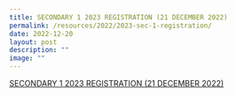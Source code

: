 ```yaml
---
title: SECONDARY 1 2023 REGISTRATION (21 DECEMBER 2022)
permalink: /resources/2022/2023-sec-1-registration/
date: 2022-12-20
layout: post
description: ""
image: ""
---
```

[SECONDARY 1 2023 REGISTRATION (21 DECEMBER 2022)](https://sites.google.com/moe.edu.sg/bpghs2023s1registration?pli=1)
